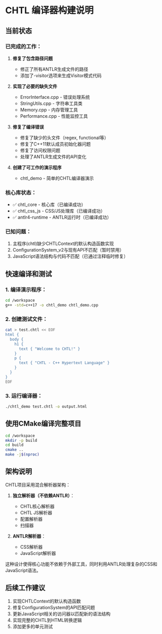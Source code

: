# CHTL 编译器构建说明

## 当前状态

### 已完成的工作：

1. **修复了包含路径问题**
   - 修正了所有ANTLR生成文件的路径
   - 添加了-visitor选项来生成Visitor模式代码

2. **实现了必要的缺失文件**
   - ErrorInterface.cpp - 错误处理系统
   - StringUtils.cpp - 字符串工具类
   - Memory.cpp - 内存管理工具
   - Performance.cpp - 性能监控工具

3. **修复了编译错误**
   - 修复了缺少的头文件（regex, functional等）
   - 修复了C++11默认成员初始化器问题
   - 修复了访问权限问题
   - 处理了ANTLR生成文件的API变化

4. **创建了可工作的演示程序**
   - chtl_demo - 简单的CHTL编译器演示

### 核心库状态：
- ✅ chtl_core - 核心库（已编译成功）
- ✅ chtl_css_js - CSS/JS处理库（已编译成功）
- ✅ antlr4-runtime - ANTLR运行时（已编译成功）

### 已知问题：
1. 主程序(chtl)缺少CHTLContext的默认构造函数实现
2. ConfigurationSystem_v2与现有API不匹配（暂时禁用）
3. JavaScript语法结构与代码不匹配（已通过注释临时修复）

## 快速编译和测试

### 1. 编译演示程序：
```bash
cd /workspace
g++ -std=c++17 -o chtl_demo chtl_demo.cpp
```

### 2. 创建测试文件：
```bash
cat > test.chtl << EOF
html {
  body {
    h1 {
      text { "Welcome to CHTL!" }
    }
    p {
      text { "CHTL - C++ Hypertext Language" }
    }
  }
}
EOF
```

### 3. 运行编译器：
```bash
./chtl_demo test.chtl -o output.html
```

## 使用CMake编译完整项目

```bash
cd /workspace
mkdir -p build
cd build
cmake ..
make -j$(nproc)
```

## 架构说明

CHTL项目采用混合解析器架构：

1. **独立解析器（不依赖ANTLR）**：
   - CHTL核心解析器
   - CHTL JS解析器
   - 配置解析器
   - 扫描器

2. **ANTLR解析器**：
   - CSS解析器
   - JavaScript解析器

这种设计使得核心功能不依赖于外部工具，同时利用ANTLR处理复杂的CSS和JavaScript语法。

## 后续工作建议

1. 实现CHTLContext的默认构造函数
2. 修复ConfigurationSystem的API匹配问题
3. 更新JavaScript相关的访问器以匹配新的语法结构
4. 实现完整的CHTL到HTML转换逻辑
5. 添加更多的单元测试